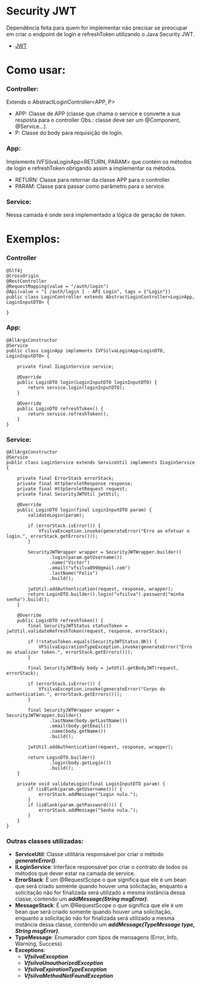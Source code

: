 # Security JWT
Dependência feita para quem for implementar não precisar se preocupar
em criar o endpoint de login e refreshToken utilizando o Java Security JWT.

- [JWT](https://jwt.io/)

# Como usar:
### Controller:
Extends o AbstractLoginController<APP, P>
- APP: Classe de APP (classe que chama o service e converte a sua resposta para o controller 
  Obs.: classe deve ser um @Component, @Service…).
- P: Classe do body para requisição de login.

### App:
Implements IVFSilvaLoginApp<RETURN, PARAM> que contém os métodos de login e refreshToken obrigando assim a implementar os métodos.
- RETURN: Classe para retornar da classe APP para o controller.
- PARAM: Classe para passar como parâmetro para o service.

### Service:
Nessa camada é onde será implementado a lógica de geração de token.

# Exemplos: 
### Controller

```
@Slf4j
@CrossOrigin
@RestController
@RequestMapping(value = "/auth/login")
@Api(value = "[ /auth/login ] - API Login", tags = {"Login"})
public class LoginController extends AbstractLoginController<LoginApp, LoginInputDTO> {

}
```
### App:
```
@AllArgsConstructor
@Service
public class LoginApp implements IVFSilvaLoginApp<LoginDTO, LoginInputDTO> {

    private final ILoginService service;

    @Override
    public LoginDTO login(LoginInputDTO loginInputDTO) {
        return service.login(loginInputDTO);
    }

    @Override
    public LoginDTO refreshToken() {
        return service.refreshToken();
    }
}
```
### Service:
```
@AllArgsConstructor
@Service
public class LoginService extends ServiceUtil implements ILoginService {

    private final ErrorStack errorStack;
    private final HttpServletResponse response;
    private final HttpServletRequest request;
    private final SecurityJWTUtil jwtUtil;

    @Override
    public LoginDTO login(final LoginInputDTO param) {
        validateLogin(param);

        if (errorStack.isError()) {
            VfsilvaException.invoke(generateError("Erro ao efetuar o login.", errorStack.getErrors()));
        }

        SecurityJWTWrapper wrapper = SecurityJWTWrapper.builder()
                .login(param.getUsername())
                .name("Victor")
                .email("vfsilva099@gmail.com")
                .lastName("Felix")
                .build();

        jwtUtil.addAuthentication(request, response, wrapper);
        return LoginDTO.builder().login("vfsilva").password("minha senha").build();
    }

    @Override
    public LoginDTO refreshToken() {
        final SecurityJWTStatus statusToken = jwtUtil.validateRefreshToken(request, response, errorStack);

        if (!statusToken.equals(SecurityJWTStatus.OK)) {
            VFSilvaExpirationTypeException.invoke(generateError("Erro ao atualizar token.", errorStack.getErrors()));
        }

        final SecurityJWTBody body = jwtUtil.getBodyJWT(request, errorStack);

        if (errorStack.isError()) {
            VfsilvaException.invoke(generateError("Corpo do authentication.", errorStack.getErrors()));
        }

        final SecurityJWTWrapper wrapper = SecurityJWTWrapper.builder()
                .lastName(body.getLastName())
                .email(body.getEmail())
                .name(body.getName())
                .build();

        jwtUtil.addAuthentication(request, response, wrapper);

        return LoginDTO.builder()
                .login(body.getLogin())
                .build();
    }

    private void validateLogin(final LoginInputDTO param) {
        if (isBlank(param.getUsername())) {
            errorStack.addMessage("Login nulo.");
        }
        if (isBlank(param.getPassword())) {
            errorStack.addMessage("Senha nula.");
        }
    }
}
```

### Outras classes utilizadas:
- **ServiceUtil**: Classe utilitária responsável por criar o método ***generateError()***.
- **ILoginService**: Interface responsável por criar o contrato de todos os métodos que dever estar na camada de service.
- **ErrorStack**: É um @RequestScope o que significa que ele é um bean que será criado somente quando houver uma solicitação,
  enquanto a solicitação não for finalizada será utilizado a mesma instância dessa classe, contendo um ***addMessage(String msgError)***. 
- **MessageStack**: É um @RequestScope o que significa que ele é um bean que será criado somente quando houver uma solicitação,
  enquanto a solicitação não for finalizada será utilizado a mesma instância dessa classe, contendo um ***addMessage(TypeMessage type, String msgError)***.
- **TypeMessage**: Enumerador com tipos de mensagens (Error, Info, Warning, Success)
- **Exceptions**:
  - ***VfsilvaException***
  - ***VfsilvaUnauthorizedException***
  - ***VfsilvaExpirationTypeException***
  - ***VfsilvaMethodNotFoundException***

